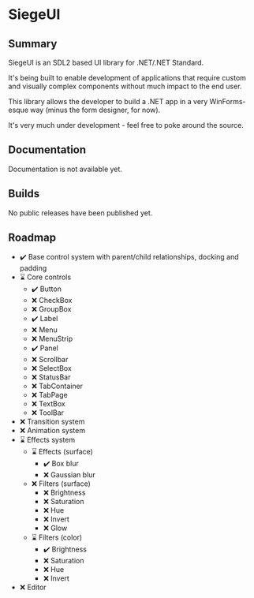 # SiegeUI

## Summary
SiegeUI is an SDL2 based UI library for .NET/.NET Standard.

It's being built to enable development of applications that require custom and visually complex components  without much impact to the end user.

This library allows the developer to build a .NET app in a very WinForms-esque way (minus the form designer, for now).

It's very much under development - feel free to poke around the source.

## Documentation
Documentation is not available yet.

## Builds
No public releases have been published yet.


## Roadmap
- ✔️ Base control system with parent/child relationships, docking and padding
- ⌛ Core controls
  - ✔️ Button
  - ❌ CheckBox
  - ❌ GroupBox
  - ✔️ Label
  - ❌ Menu
  - ❌ MenuStrip
  - ✔️ Panel
  - ❌ Scrollbar
  - ❌ SelectBox
  - ❌ StatusBar
  - ❌ TabContainer
  - ❌ TabPage
  - ❌ TextBox
  - ❌ ToolBar
- ❌ Transition system
- ❌ Animation system
- ⌛ Effects system
  - ⌛ Effects (surface)
    - ✔️ Box blur
    - ❌ Gaussian blur
  - ❌ Filters (surface)
    - ❌ Brightness
    - ❌ Saturation
    - ❌ Hue
    - ❌ Invert
    - ❌ Glow
  - ⌛ Filters (color)
    - ✔️ Brightness
    - ❌ Saturation
    - ❌ Hue
    - ❌ Invert
- ❌ Editor